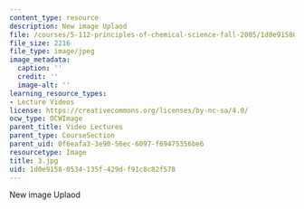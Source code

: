 ```yaml
---
content_type: resource
description: New image Uplaod
file: /courses/5-112-principles-of-chemical-science-fall-2005/1d0e91580534135f429df91c8c82f578_3.jpg
file_size: 2216
file_type: image/jpeg
image_metadata:
  caption: ''
  credit: ''
  image-alt: ''
learning_resource_types:
- Lecture Videos
license: https://creativecommons.org/licenses/by-nc-sa/4.0/
ocw_type: OCWImage
parent_title: Video Lectures
parent_type: CourseSection
parent_uid: 0f6eafa3-3e90-56ec-6097-f69475356be6
resourcetype: Image
title: 3.jpg
uid: 1d0e9158-0534-135f-429d-f91c8c82f578
---
```

New image Uplaod